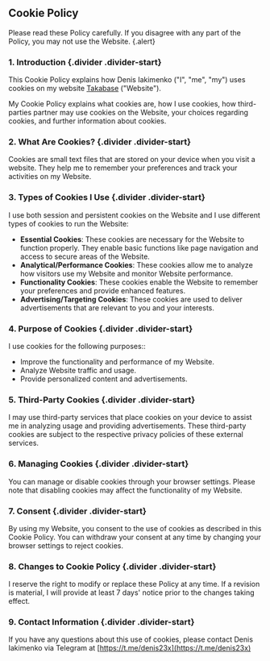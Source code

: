 ## Cookie Policy

Please read these Policy carefully. If you disagree with any part of the Policy, you may not use the Website. {.alert}

### 1. Introduction {.divider .divider-start}

This Cookie Policy explains how Denis Iakimenko ("I", "me", "my") uses cookies on my website [Takabase](https://takabase.com) ("Website").

My Cookie Policy explains what cookies are, how I use cookies, how third-parties partner may use cookies on the Website, your choices regarding cookies, and further information about cookies.

### 2. What Are Cookies? {.divider .divider-start}

Cookies are small text files that are stored on your device when you visit a website. They help me to remember your preferences and track your activities on my Website.

### 3. Types of Cookies I Use {.divider .divider-start}

I use both session and persistent cookies on the Website and I use different types of cookies to run the Website:

- **Essential Cookies**: These cookies are necessary for the Website to function properly. They enable basic functions like page navigation and access to secure areas of the Website.
- **Analytical/Performance Cookies**: These cookies allow me to analyze how visitors use my Website and monitor Website performance.
- **Functionality Cookies**: These cookies enable the Website to remember your preferences and provide enhanced features.
- **Advertising/Targeting Cookies**: These cookies are used to deliver advertisements that are relevant to you and your interests.

### 4. Purpose of Cookies {.divider .divider-start}

I use cookies for the following purposes::

- Improve the functionality and performance of my Website.
- Analyze Website traffic and usage.
- Provide personalized content and advertisements.

### 5. Third-Party Cookies {.divider .divider-start}

I may use third-party services that place cookies on your device to assist me in analyzing usage and providing advertisements. These third-party cookies are subject to the respective privacy policies of these external services.

### 6. Managing Cookies {.divider .divider-start}

You can manage or disable cookies through your browser settings. Please note that disabling cookies may affect the functionality of my Website.

### 7. Consent {.divider .divider-start}

By using my Website, you consent to the use of cookies as described in this Cookie Policy. You can withdraw your consent at any time by changing your browser settings to reject cookies.

### 8. Changes to Cookie Policy {.divider .divider-start}

I reserve the right to modify or replace these Policy at any time. If a revision is material, I will provide at least 7 days' notice prior to the changes taking effect.

### 9. Contact Information {.divider .divider-start}

If you have any questions about this use of cookies, please contact Denis Iakimenko via Telegram at [https://t.me/denis23x](https://t.me/denis23x)
